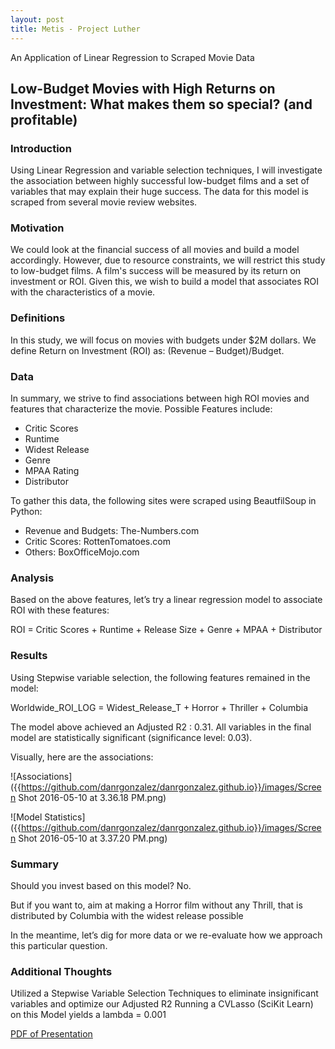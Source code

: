 ```yaml
---
layout: post
title: Metis - Project Luther
---
```


An Application of Linear Regression to Scraped Movie Data

## Low-Budget Movies with High Returns on Investment: What makes them so special? (and profitable)

### Introduction

Using Linear Regression and variable selection techniques, I will investigate the association between highly successful low-budget films and a set of variables that may explain their huge success. The data for this model is scraped from several movie review websites. 
 
### Motivation

We could look at the financial success of all movies and build a model accordingly. However, due to resource constraints, we will restrict this study to low-budget films. A film's success will be measured by its return on investment or ROI. Given this, we wish to build a model that associates ROI with the characteristics of a movie.
 
### Definitions

In this study, we will focus on movies with budgets under $2M dollars. We define Return on Investment (ROI) as: (Revenue – Budget)/Budget.

### Data

In summary, we strive to find associations between high ROI movies and features that characterize the movie. Possible Features include:

- Critic Scores
- Runtime
- Widest Release
- Genre
- MPAA Rating
- Distributor

To gather this data, the following sites were scraped using BeautfilSoup in Python:

- Revenue and Budgets: The-Numbers.com
- Critic Scores: RottenTomatoes.com
- Others: BoxOfficeMojo.com

### Analysis

Based on the above features, let’s try a linear regression model to associate ROI with these features: 

ROI = Critic Scores + Runtime + Release Size + Genre + MPAA + Distributor

### Results

Using Stepwise variable selection, the following features remained in the model:

Worldwide_ROI_LOG = Widest_Release_T + Horror + Thriller + Columbia

The model above achieved an Adjusted R2 : 0.31. All variables in the final model are statistically significant (significance level: 0.03).

Visually, here are the associations:

![Associations]({{https://github.com/danrgonzalez/danrgonzalez.github.io}}/images/Screen Shot 2016-05-10 at 3.36.18 PM.png)

![Model Statistics]({{https://github.com/danrgonzalez/danrgonzalez.github.io}}/images/Screen Shot 2016-05-10 at 3.37.20 PM.png)

### Summary

Should you invest based on this model? No.

But if you want to, aim at making a Horror film without any Thrill, that is distributed by Columbia with the widest release possible

In the meantime, let’s dig for more data or we re-evaluate how we approach this particular question.

### Additional Thoughts

Utilized a Stepwise Variable Selection Techniques to eliminate insignificant variables and optimize our Adjusted R2
Running a CVLasso (SciKit Learn) on this Model yields a lambda = 0.001

[PDF of Presentation]({{https://github.com/danrgonzalez/danrgonzalez.github.io}}/images/Blog_Presentation_Luther_DRG.pdf)
